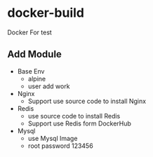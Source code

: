 # docker-build
Docker For test

## Add Module
* Base Env
    * alpine
    * user add work
* Nginx
    * Support use source code to install Nginx
* Redis
    * use source code to install Redis
    * Support use Redis form DockerHub
* Mysql
    * use Mysql Image
    * root password 123456
